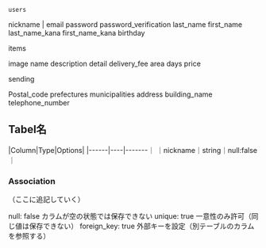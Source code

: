 
    users

nickname |
email
password
password_verification
last_name
first_name
last_name_kana
first_name_kana
birthday


  items

image
name
description
detail
delivery_fee
area
days
price


  sending

  Postal_code
  prefectures
  municipalities
  address
  building_name
  telephone_number

## Tabel名

|Column|Type|Options|
|------|----|-------｜
｜nickname｜string｜null:false｜


### Association
（ここに追記していく）


null: false	カラムが空の状態では保存できない
unique: true	一意性のみ許可（同じ値は保存できない）
foreign_key: true	外部キーを設定（別テーブルのカラムを参照する）
